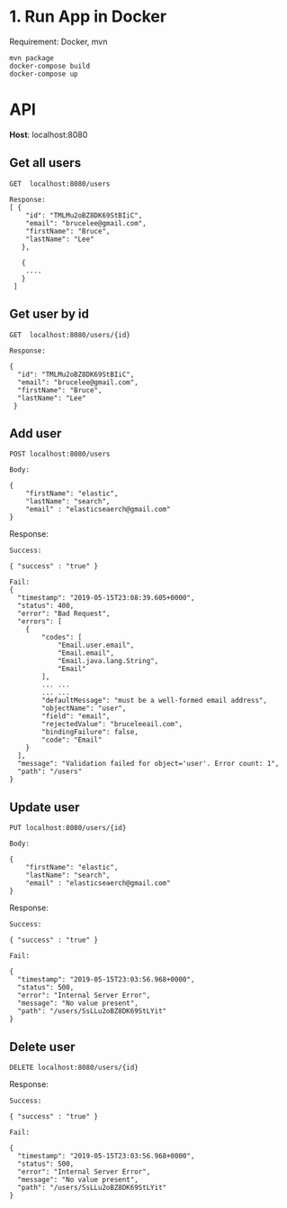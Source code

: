 # 1. Run App in Docker

Requirement: Docker, mvn

```
mvn package
docker-compose build
docker-compose up
```

# API

**Host**: localhost:8080

## Get all users

    GET  localhost:8080/users

    Response:
    [ {
        "id": "TMLMu2oBZ8DK69StBIiC",
        "email": "brucelee@gmail.com",
        "firstName": "Bruce",
        "lastName": "Lee"
       },

       {
        ....
       }
     ]

## Get user by id

    GET  localhost:8080/users/{id}

    Response:

    {
      "id": "TMLMu2oBZ8DK69StBIiC",
      "email": "brucelee@gmail.com",
      "firstName": "Bruce",
      "lastName": "Lee"
     }

## Add user

    POST localhost:8080/users

    Body:

    {
    	"firstName": "elastic",
    	"lastName": "search",
    	"email" : "elasticseaerch@gmail.com"
    }

Response:

    Success:

    { "success" : "true" }

    Fail:
    {
      "timestamp": "2019-05-15T23:08:39.605+0000",
      "status": 400,
      "error": "Bad Request",
      "errors": [
        {
            "codes": [
                "Email.user.email",
                "Email.email",
                "Email.java.lang.String",
                "Email"
            ],
            ... ...
            ... ...
            "defaultMessage": "must be a well-formed email address",
            "objectName": "user",
            "field": "email",
            "rejectedValue": "bruceleeail.com",
            "bindingFailure": false,
            "code": "Email"
        }
      ],
      "message": "Validation failed for object='user'. Error count: 1",
      "path": "/users"
    }



## Update user

    PUT localhost:8080/users/{id}

    Body:

    {
    	"firstName": "elastic",
    	"lastName": "search",
    	"email" : "elasticseaerch@gmail.com"
    }

Response:

    Success:

    { "success" : "true" }

    Fail:

    {
      "timestamp": "2019-05-15T23:03:56.968+0000",
      "status": 500,
      "error": "Internal Server Error",
      "message": "No value present",
      "path": "/users/SsLLu2oBZ8DK69StLYit"
    }


## Delete user

    DELETE localhost:8080/users/{id}

Response:

    Success:

    { "success" : "true" }

    Fail:

    {
      "timestamp": "2019-05-15T23:03:56.968+0000",
      "status": 500,
      "error": "Internal Server Error",
      "message": "No value present",
      "path": "/users/SsLLu2oBZ8DK69StLYit"
    }
